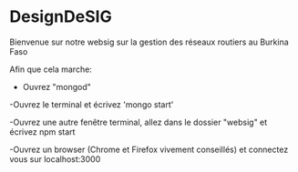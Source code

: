 # DesignDeSIG
Bienvenue sur notre websig sur la gestion des réseaux routiers au Burkina Faso

Afin que cela marche:

- Ouvrez "mongod"

-Ouvrez le terminal et écrivez 'mongo start'

-Ouvrez une autre fenêtre terminal, allez dans le dossier "websig" et écrivez npm start

-Ouvrez un browser (Chrome et Firefox vivement conseillés) et connectez vous sur localhost:3000
